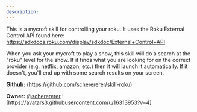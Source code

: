 ```yaml
---
description: 
---
```

This is a mycroft skill for controlling your roku. It uses the Roku External Control API found here: https://sdkdocs.roku.com/display/sdkdoc/External+Control+API

When you ask your mycroft to play a show, this skill will do a search at the "roku" level for the show. If it finds what you are looking for on the correct provider (e.g. netflix, amazon, etc.) then it will launch it automatically. If it doesn't, you'll end up with some search results on your screen.

**Github:** (https://github.com/scherererer/skill-roku)

**Owner:** [@scherererer](https://github.com/scherererer) ![https://avatars3.githubusercontent.com/u/16313953?v=4]

